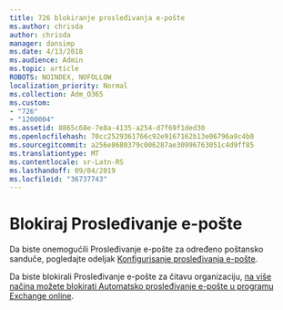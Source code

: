 ```yaml
---
title: 726 blokiranje prosleđivanja e-pošte
ms.author: chrisda
author: chrisda
manager: dansimp
ms.date: 4/13/2018
ms.audience: Admin
ms.topic: article
ROBOTS: NOINDEX, NOFOLLOW
localization_priority: Normal
ms.collection: Adm_O365
ms.custom:
- "726"
- "1200004"
ms.assetid: 8865c68e-7e8a-4135-a254-d7f69f1ded30
ms.openlocfilehash: 70cc2529361766c92e9167162b13e06796a9c4b0
ms.sourcegitcommit: a256e8680379c006287ae30996763051c4d9ff85
ms.translationtype: MT
ms.contentlocale: sr-Latn-RS
ms.lasthandoff: 09/04/2019
ms.locfileid: "36737743"
---
```

# <a name="block-email-forwarding"></a>Blokiraj Prosleđivanje e-pošte

Da biste onemogućili Prosleđivanje e-pošte za određeno poštansko sanduče, pogledajte odeljak [Konfigurisanje prosleđivanja e-pošte](https://docs.microsoft.com/office365/admin/email/configure-email-forwarding).

Da biste blokirali Prosleđivanje e-pošte za čitavu organizaciju, [na više načina možete blokirati Automatsko prosleđivanje e-pošte u programu Exchange online](https://blogs.technet.microsoft.com/exchange/2017/12/22/the-many-ways-to-block-automatic-email-forwarding-in-exchange-online/).
